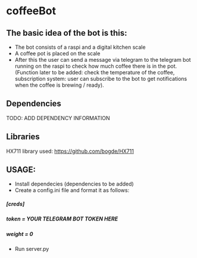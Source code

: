 # coffeeBot

## The basic idea of the bot is this:
- The bot consists of a raspi and a digital kitchen scale
- A coffee pot is placed on the scale
- After this the user can send a message via telegram to the telegram bot running on the raspi to check how much coffee there is in the pot. (Function later to be added: check the temperature of the coffee, subscription system: user can subscribe to the bot to get notifications when the coffee is brewing / ready).

## Dependencies
TODO: ADD DEPENDENCY INFORMATION

## Libraries
HX711 library used: https://github.com/bogde/HX711

## USAGE:
- Install dependecies (dependencies to be added)
- Create a config.ini file and format it as follows:
##### [creds]
##### token = YOUR TELEGRAM BOT TOKEN HERE
##### weight = 0
- Run server.py

